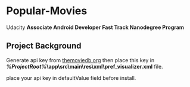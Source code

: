 # Popular-Movies

Udacity **Associate Android Developer Fast Track Nanodegree Program**

## Project Background

Generate api key from [themoviedb.org](https://www.themoviedb.org/)
then place this key in **_%ProjectRoot%_\app\src\main\res\xml\pref_visualizer.xml** file.

place your api key in defaultValue field before install.